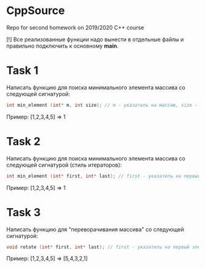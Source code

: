 # CppSource

Repo for second homework on 2019/2020 C++ course

[!] Все реализованные функции надо вынести в отдельные файлы и правильно подключить к основному **main**.

# Task 1

Написать функцию для поиска минимального элемента массива со следующей сигнатурой:

```cpp 
int min_element (int* m, int size); // m - указатель на массив, size - размер массива
```

Пример: 
[1,2,3,4,5] => 1

# Task 2

Написать функцию для поиска минимального элемента массива со следующей сигнатурой (стиль итераторов):

```cpp 
int min_element (int* first, int* last); // first - указатель на первый элемент массива, last - указатель на последний элемент массива
```

Пример: 
[1,2,3,4,5] => 1

# Task 3

Написать функцию для "переворачивания массива" со следующей сигнатурой:

```cpp 
void rotate (int* first, int* last); // first - указатель на первый элемент массива, last - указатель на последний элемент массива
```

Пример: 
[1,2,3,4,5] => [5,4,3,2,1]
